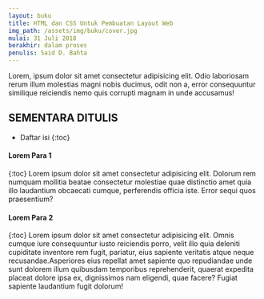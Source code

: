 ```yaml
---
layout: buku
title: HTML dan CSS Untuk Pembuatan Layout Web  
img_path: /assets/img/buku/cover.jpg
mulai: 31 Juli 2018 
berakhir: dalam proses
penulis: Said D. Bahta
---
```




Lorem, ipsum dolor sit amet consectetur adipisicing elit. Odio laboriosam rerum illum molestias magni nobis ducimus, odit non a, error consequuntur similique reiciendis nemo quis corrupti magnam in unde accusamus!

## SEMENTARA DITULIS

* Daftar isi 
{:toc}

#### Lorem Para 1
{:toc}
Lorem ipsum dolor sit amet consectetur adipisicing elit. Dolorum rem numquam mollitia beatae consectetur molestiae quae distinctio amet quia illo laudantium obcaecati cumque, perferendis officia iste. Error sequi quos praesentium?

#### Lorem Para 2
{:toc}
Lorem ipsum dolor sit amet consectetur adipisicing elit. Omnis cumque iure consequuntur iusto reiciendis porro, velit illo quia deleniti cupiditate inventore rem fugit, pariatur, eius sapiente veritatis atque neque recusandae.Asperiores eius repellat amet sapiente quo repudiandae unde sunt dolorem illum quibusdam temporibus reprehenderit, quaerat expedita placeat dolore ipsa ex, dignissimos nam eligendi, quae facere? Fugiat sapiente laudantium fugit dolorum!
